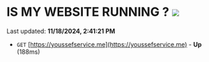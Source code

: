 # IS MY WEBSITE RUNNING ? [![](https://img.shields.io/static/v1?label=Sponsor&message=%E2%9D%A4&logo=GitHub&color=%23fe8e86)](https://github.com/sponsors/Youssef-Lehmam)

Last updated: **11/18/2024, 2:41:21 PM**

- `GET` [https://youssefservice.me](https://youssefservice.me) - **Up** (188ms)
